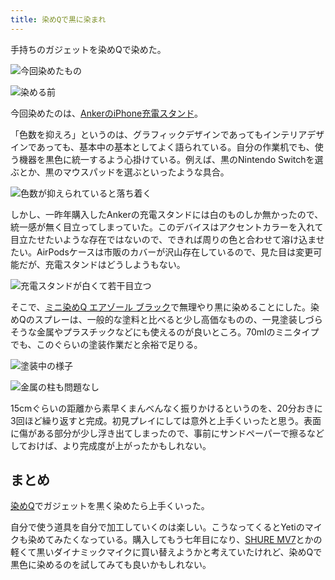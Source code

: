 ```yaml
---
title: 染めQで黒に染まれ
---
```

手持ちのガジェットを染めQで染めた。

![](https://lh3.googleusercontent.com/qfQSPt8zUn6gVWA2y4gcyBbEiW3om3hXjk8HMQkhYpyxQUiA1xdKY7LxaljfBDR2Wx5flN0MN4GXnoMGRVMXvpE0utTUR8cXcVftPCj8pPaCx6Zq2RE9x_emEuoiYl6ucaQA47K6PhDXL2cUtd253w "今回染めたもの")

![](https://lh4.googleusercontent.com/vCjSdFHxf9IYo8K2GP4pkK42JOK8ZgpWfCYUU5aByEwkTWNxPZY00L7uaNVllKHCIO0lIS0UD-JxPRcna-lnlSwvk88JCZJBWq2QDiDDyn4hY4MzFBxa04MW_0RUxOC0YFy8WY17XUK00DmuqPiq6g "染める前")

今回染めたのは、[AnkerのiPhone充電スタンド](https://r7kamura.com/articles/2021-09-06-anker-iphone-stand)。

「色数を抑えろ」というのは、グラフィックデザインであってもインテリアデザインであっても、基本中の基本としてよく語られている。自分の作業机でも、使う機器を黒色に統一するよう心掛けている。例えば、黒のNintendo Switchを選ぶとか、黒のマウスパッドを選ぶといったような具合。

![](https://lh4.googleusercontent.com/qNQWzKhnS06k1uLDgZ0oolrtZd04Z_DvKIwes2gH2RM1yy0f0DCyJvZGM24IyJU9gxzKzqddh12wNxJfavw77X1i_vu34efAyj4vUSISbCsJ9kNnbcyRpZw2Ij0vM3x_CSczdg49swP8GbKY1iqJLg "色数が抑えられていると落ち着く")

しかし、一昨年購入したAnkerの充電スタンドには白のものしか無かったので、統一感が無く目立ってしまっていた。このデバイスはアクセントカラーを入れて目立たせたいような存在ではないので、できれば周りの色と合わせて溶け込ませたい。AirPodsケースは市販のカバーが沢山存在しているので、見た目は変更可能だが、充電スタンドはどうしようもない。

![](https://lh5.googleusercontent.com/LKVhqrCUQKopOk47cnD95ek4p0X7wf7gyCV4tP-DjTvoLRIR8dhSOcKE0AdbZglPl4I1BwJWEdCKLaUGifT7DQETAhNxAB5kTWTMECw6IoiH58fxZ6G5tUU2_3nnUGkkG5QFLJMCdc9S33386kEGbQ "充電スタンドが白くて若干目立つ")

そこで、[ミニ染めQ エアゾール ブラック](https://www.amazon.co.jp/dp/B003QMFUKO)で無理やり黒に染めることにした。染めQのスプレーは、一般的な塗料と比べると少し高価なものの、一見塗装しづらそうな金属やプラスチックなどにも使えるのが良いところ。70mlのミニタイプでも、このぐらいの塗装作業だと余裕で足りる。

![](https://lh5.googleusercontent.com/wQIWwPN2k6pM0rSxbTZ8OU4hpPNVyG6jr54Nu6Bmusqwic5I-iPQWGQ4iyDDyPmCSxid-MYiimox8QKbvsuUTtYs3hspkrmRpaldZ0wAo8aul3YpfN-bFeLsDEy4EzbRUlCCS7mMPIcs6NVzrhoTtw "塗装中の様子")

![](https://lh3.googleusercontent.com/_IInJXgySWISQELiHawL4rssO-g_MrtV4tDDYJiy2tbu0qtE0Cw2J28x_Gz5kypG-sZcrW7wkZ5geWYPIsPZCGmn7oGEUuDK0BmVqVo1_4l_yG1jWbD1jPl4OspGc-1h4-s3F0ImI6r8DEf2cpGN8A "金属の柱も問題なし")

15cmぐらいの距離から素早くまんべんなく振りかけるというのを、20分おきに3回ほど繰り返すと完成。初見プレイにしては意外と上手くいったと思う。表面に傷がある部分が少し浮き出てしまったので、事前にサンドペーパーで擦るなどしておけば、より完成度が上がったかもしれない。

まとめ
---

[染めQ](https://www.amazon.co.jp/dp/B003QMFUKO)でガジェットを黒く染めたら上手くいった。

自分で使う道具を自分で加工していくのは楽しい。こうなってくるとYetiのマイクも染めてみたくなっている。購入してもう七年目になり、[SHURE MV7](https://www.amazon.co.jp/dp/B08KY7G1GV)とかの軽くて黒いダイナミックマイクに買い替えようかと考えていたけれど、染めQで黒色に染めるのを試してみても良いかもしれない。
